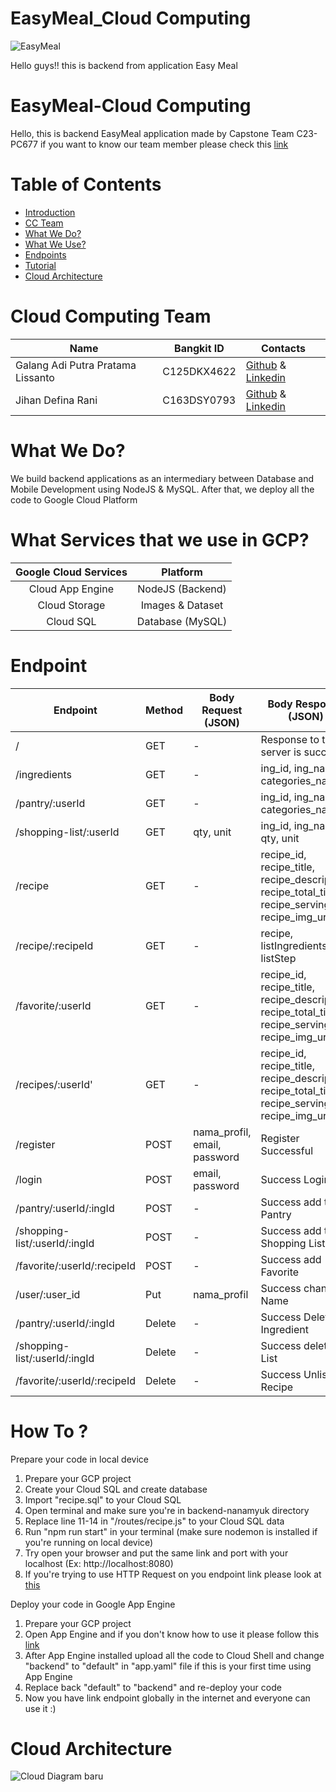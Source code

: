 # EasyMeal_Cloud Computing
![EasyMeal](https://github.com/Team-EasyMeal-C23-PC677/EasyMeal_CC/assets/97155903/1568123a-f59e-4cb0-8c62-085af733276c)

Hello guys!! this is backend from application Easy Meal

# EasyMeal-Cloud Computing
Hello, this is backend EasyMeal application made by Capstone Team C23-PC677
if you want to know our team member please check this [link](https://github.com/Team-EasyMeal-C23-PC677#-team-member)

# Table of Contents
- [Introduction](https://github.com/Team-EasyMeal-C23-PC677/EasyMeal_CC#cloud-computing-team)
- [CC Team](https://github.com/Team-EasyMeal-C23-PC677/EasyMeal_CC#cloud-computing-team)
- [What We Do?](https://github.com/Team-EasyMeal-C23-PC677/EasyMeal_CC#what-we-do)
- [What We Use?](https://github.com/Team-EasyMeal-C23-PC677/EasyMeal_CC#what-services-that-we-use-in-gcp)
- [Endpoints](https://github.com/Team-EasyMeal-C23-PC677/EasyMeal_CC#endpoint)
- [Tutorial](https://github.com/Team-EasyMeal-C23-PC677/EasyMeal_CC#how-to-)
- [Cloud Architecture](https://github.com/Team-EasyMeal-C23-PC677/EasyMeal_CC#cloud-architecture)

# Cloud Computing Team

|  Name | Bangkit ID | Contacts |
| ------------ | ------------ | ------------ |
| Galang Adi Putra Pratama Lissanto	 | C125DKX4622 | [Github](https://github.com/GalangHaze) & [Linkedin](https://www.linkedin.com/in/galang-adi-putra-pratama-lissanto-2603991b0/)|
| Jihan Defina Rani	 | C163DSY0793	| [Github](https://github.com/JihanDefina28) & [Linkedin](https://www.linkedin.com/in/jihan-defina/) |

# What We Do?
We build backend applications as an intermediary between Database and Mobile Development using NodeJS & MySQL. After that, we deploy all the code to Google Cloud Platform

# What Services that we use in GCP?
|   Google Cloud Services |                                Platform                                |
| :----------------: | :----------------------------------------------------------------: |
|   Cloud App Engine     |      NodeJS (Backend)                        |
| Cloud Storage |  Images & Dataset          |
| Cloud SQL |  Database (MySQL)          |

# Endpoint

|  Endpoint | Method | Body Request (JSON) | Body Response (JSON) |
| ------------ | ------------ | ------------ | ------------ |
| / | GET | - | Response to this server is success |
| /ingredients | GET | - | ing_id, ing_name, categories_name |
| /pantry/:userId | GET | - | ing_id, ing_name, categories_name |
| /shopping-list/:userId | GET | qty, unit | ing_id, ing_name, qty, unit |
| /recipe | GET | - | recipe_id, recipe_title, recipe_description, recipe_total_time, recipe_serving, recipe_img_url |
| /recipe/:recipeId | GET | - | recipe, listIngredients, listStep |
| /favorite/:userId | GET | - | recipe_id, recipe_title, recipe_description, recipe_total_time, recipe_serving, recipe_img_url |
| /recipes/:userId' | GET | - | recipe_id, recipe_title, recipe_description, recipe_total_time, recipe_serving, recipe_img_url |
| /register | POST | nama_profil, email, password | Register Successful |
| /login | POST | email, password | Success Login |
| /pantry/:userId/:ingId | POST | - | Success add to Pantry |
| /shopping-list/:userId/:ingId | POST | - | Success add to Shopping List |
| /favorite/:userId/:recipeId | POST | - | Success add Favorite |
| /user/:user_id | Put | nama_profil | Success change Name |
| /pantry/:userId/:ingId | Delete | - | Success Delete Ingredient |
| /shopping-list/:userId/:ingId | Delete | - | Success delete List  |
| /favorite/:userId/:recipeId | Delete | - | Success Unlist Recipe |

# How To ?

Prepare your code in local device

1. Prepare your GCP project
2. Create your Cloud SQL and create database
3. Import "recipe.sql" to your Cloud SQL
4. Open terminal and make sure you're in backend-nanamyuk directory
5. Replace line 11-14 in "/routes/recipe.js" to your Cloud SQL data
6. Run "npm run start" in your terminal (make sure nodemon is installed if you're running on local device)
7. Try open your browser and put the same link and port with your localhost (Ex: http://localhost:8080)
8. If you're trying to use HTTP Request on you endpoint link please look at [this](https://github.com/Team-EasyMeal-C23-PC677/EasyMeal_CC#endpoint)


Deploy your code in Google App Engine
1. Prepare your GCP project
2. Open App Engine and if you don't know how to use it please follow this [link](https://cloud.google.com/appengine/docs/standard/nodejs/create-app)
3. After App Engine installed upload all the code to Cloud Shell and change "backend" to "default" in "app.yaml" file if this is your first time using App Engine
4. Replace back "default" to "backend" and re-deploy your code
5. Now you have link endpoint globally in the internet and everyone can use it :)

# Cloud Architecture
![Cloud Diagram baru](https://github.com/Team-EasyMeal-C23-PC677/EasyMeal_CC/assets/97155903/cdbd5cc4-c728-4889-9b63-18d577b57468)
